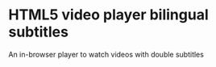 # HTML5 video player bilingual subtitles
 An in-browser player to watch videos with double subtitles
